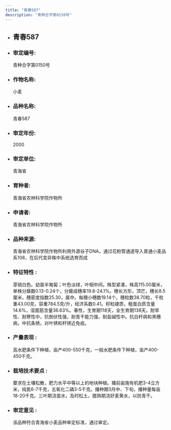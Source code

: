 ```yaml
---
title: "青春587"
description: "青种合字第0150号"
---
```

* ## 青春587
* ###  审定编号:  
   青种合字第0150号

*  ### 作物名称:  
   小麦

*   ###  品种名称: 
    青春587

*   ### 审定年份: 
    2000

*   ### 审定单位:  
    青海省

*   ### 育种者:  
    青海省农林科学院作物所

*   ### 申请者:  
    青海省农林科学院作物所

*   ### 品种来源:  
    青海省农林科学院作物所利用外源谷子DNA，通过花粉管通道导入普通小麦品系108，在后代变异株中系统选育而成

*   ### 特征特性 : 
    芽销白色。幼苗半匍匐；叶色淡绿，叶相中间。株型紧凑，株高115.00厘米，单株分蘖数0.13-0.24个，分蘖成穗率19.8-24.1%。穗长方形，顶芒，穗长8.5厘米，穗密度指数25.30，属中。每穗小穗数19.14个，穗粒数38.70粒，千粒重43.00克，容重784.5克/升，经济系数0.41。籽粒硬质，粗蛋白质含量14.6%，湿面筋含量36.63%。春性，生育期118天，全生育期138天。耐旱性、耐寒性中，抗倒伏性强，耐青干能力强，耐盐碱性中。抗白杆病和黑穗病，中抗条锈，对叶锈和秆锈近免疫。

*   ### 产量表现 : 
    高水肥条件下种植，亩产400-550千克，一般水肥条件下种植，亩产400-450千克。

*   ### 栽培技术要点 : 
    要求在土壤松散，肥力水平中等以上的地块种植。播前亩施有机肥3-4立方米，纯氮6-7千克，五氧化二磷3-5千克。播种期3月中、下旬，播种量每亩18-20千克。三叶期浇苗水，及时松土，腊熟期浇好麦黄水，以防青干。

*   ### 审定意见 : 
    该品种符合青海省小麦品种审定标准，通过审定。
